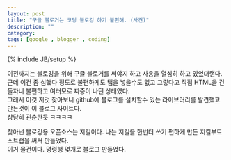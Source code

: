 ```yaml
---
layout: post
title: "구글 블로거는 코딩 블로깅 하기 불편해. (사견)"
description: ""
category: 
tags: [google , blogger , coding]
---
```

{% include JB/setup %}

이전까지는 블로깅을 위해 구글 블로거를 써야지 하고 사용을 열심히 하고 있었더랜다.<br/>
근데 이건 좀 심했다 정도로 불편하게도 탭을 넣을수도 없고 그렇다고 직접 HTML을 건들자니 불편하고 여러모로 짜증이 나던 상태였다.<br/>
그래서 이것 저것 찾아보니 github에 블로그를 설치할수 있는 라이브러리를 발견했고 만든것이 이 블로그 사이트다.<br/>
상당히 괸춘한듯 ㅋㅋㅋㅋ

찾아낸 블로깅용 오픈소스는 지킬이다. 나는 지킬을 한번더 쓰기 편하게 만든 지킬부트스트랩을 써서 만들었다.<br/>
이거 물건이다. 명령행 몇개로 블로그 만들었다. 